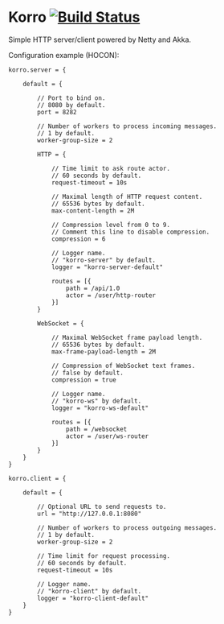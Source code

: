 # Korro [![Build Status](https://travis-ci.org/oxy-development/korro.svg?branch=master)](https://travis-ci.org/oxy-development/korro)

Simple HTTP server/client powered by Netty and Akka.

Configuration example (HOCON):

    korro.server = {
        
        default = {
        
            // Port to bind on.
            // 8080 by default.
            port = 8282
            
            // Number of workers to process incoming messages.
            // 1 by default.
            worker-group-size = 2
            
            HTTP = {
                
                // Time limit to ask route actor.
                // 60 seconds by default.
                request-timeout = 10s
                
                // Maximal length of HTTP request content.
                // 65536 bytes by default.
                max-content-length = 2M
                
                // Compression level from 0 to 9.
                // Comment this line to disable compression.
                compression = 6
                
                // Logger name.
                // "korro-server" by default.
                logger = "korro-server-default"
                
                routes = [{
                    path = /api/1.0
                    actor = /user/http-router
                }]
            }
            
            WebSocket = {
                
                // Maximal WebSocket frame payload length.
                // 65536 bytes by default.
                max-frame-payload-length = 2M
                
                // Compression of WebSocket text frames.
                // false by default.
                compression = true
                
                // Logger name.
                // "korro-ws" by default.
                logger = "korro-ws-default"

                routes = [{
                    path = /websocket
                    actor = /user/ws-router
                }]
            }
        }
    }
    
    korro.client = {
        
        default = {
            
            // Optional URL to send requests to.
            url = "http://127.0.0.1:8080"
            
            // Number of workers to process outgoing messages.
            // 1 by default.
            worker-group-size = 2

            // Time limit for request processing.
            // 60 seconds by default.
            request-timeout = 10s
            
            // Logger name.
            // "korro-client" by default.
            logger = "korro-client-default"
        }
    }
